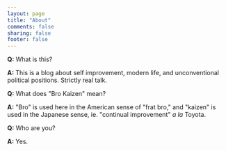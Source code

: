 ```yaml
---
layout: page
title: "About"
comments: false
sharing: false
footer: false
---
```


**Q:** What is this?

**A:** This is a blog about self improvement, modern life, and unconventional political positions. Strictly real talk.



**Q:** What does "Bro Kaizen" mean?

**A:** "Bro" is used here in the American sense of "frat bro," and "kaizen" is used in the Japanese sense, ie. "continual improvement" _a la_ Toyota. 



**Q:** Who are you?

**A:** Yes.